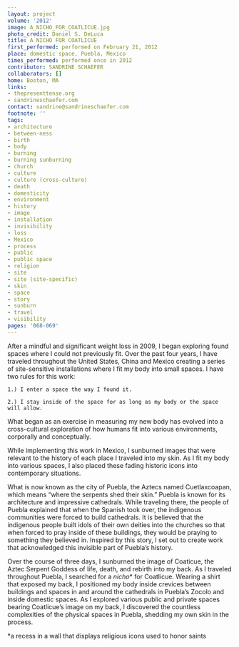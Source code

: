 ```yaml
---
layout: project
volume: '2012'
image: A_NICHO_FOR_COATLICUE.jpg
photo_credit: Daniel S. DeLuca
title: A NICHO FOR COATLICUE
first_performed: performed on February 21, 2012
place: domestic space, Puebla, Mexico
times_performed: performed once in 2012
contributor: SANDRINE SCHAEFER
collaborators: []
home: Boston, MA
links:
- thepresenttense.org
- sandrineschaefer.com
contact: sandrine@sandrineschaefer.com
footnote: ''
tags:
- architecture
- between-ness
- birth
- body
- burning
- burning sunburning
- church
- culture
- culture (cross-culture)
- death
- domesticity
- environment
- history
- image
- installation
- invisibility
- loss
- Mexico
- process
- public
- public space
- religion
- site
- site (site-specific)
- skin
- space
- story
- sunburn
- travel
- visibility
pages: '068-069'
---
```


After a mindful and significant weight loss in 2009, I began exploring found spaces where I could not previously fit. Over the past four years, I have traveled throughout the United States, China and Mexico creating a series of site-sensitive installations where I fit my body into small spaces. I have two rules for this work:

	1.) I enter a space the way I found it. 

	2.) I stay inside of the space for as long as my body or the space will allow. 

What began as an exercise in measuring my new body has evolved into a cross-cultural exploration of how humans fit into various environments, corporally and conceptually.

While implementing this work in Mexico, I sunburned images that were relevant to the history of each place I traveled into my skin. As I fit my body into various spaces, I also placed these fading historic icons into contemporary situations.

What is now known as the city of Puebla, the Aztecs named Cuetlaxcoapan, which means “where the serpents shed their skin.” Puebla is known for its architecture and impressive cathedrals. While traveling there, the people of Puebla explained that when the Spanish took over, the indigenous communities were forced to build cathedrals. It is believed that the indigenous people built idols of their own deities into the churches so that when forced to pray inside of these buildings, they would be praying to something they believed in. Inspired by this story, I set out to create work that acknowledged this invisible part of Puebla’s history.

Over the course of three days, I sunburned the image of Coaticue, the Aztec Serpent Goddess of life, death, and rebirth into my back. As I traveled throughout Puebla, I searched for a _nicho_* for Coatlicue. Wearing a shirt that exposed my back, I positioned my body inside crevices between buildings and spaces in and around the cathedrals in Puebla’s Zocolo and inside domestic spaces. As I explored various public and private spaces bearing Coatlicue’s image on my back, I discovered the countless complexities of the physical spaces in Puebla, shedding my own skin in the process.

*a recess in a wall that displays religious icons used to honor saints
